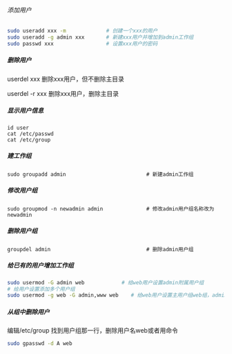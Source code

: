 ###### 添加用户

```bash
sudo useradd xxx -m    		    # 创建一个xxx的用户
sudo useradd -g admin xxx       # 新建xxx用户并增加到admin工作组
sudo passwd xxx     			# 设置xxx用户的密码
```



##### 删除用户

userdel xxx       删除xxx用户，但不删除主目录

userdel -r xxx    删除xxx用户，删除主目录 



##### 显示用户信息

```
id user
cat /etc/passwd
cat /etc/group
```



##### 建工作组

```
sudo groupadd admin                          # 新建admin工作组
```



##### 修改用户组

```
sudo groupmod -n newadmin admin              # 修改admin用户组名称改为newadmin
```



##### 删除用户组

```
groupdel admin                          	 # 删除admin用户组
```



##### 给已有的用户增加工作组

```bash
sudo usermod -G admin web            # 给web用户设置admin附属用户组
# 给用户设置添加多个用户组
sudo usermod -g web -G admin,www web 	# 给web用户设置主用户组web组，admin,www附属用户组
```



##### 从组中删除用户

编辑/etc/group 找到用户组那一行，删除用户名web或者用命令

```bash
sudo gpasswd -d A web
```